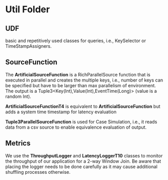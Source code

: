 # Util Folder

## UDF
basic and repetitively used classes for queries, i.e., KeySelector or TimeStampAssigners. 

## SourceFunction 

The **ArtificialSourceFunction** is a RichParallelSource function that is executed in parallel
and creates the multiple keys, i.e., number of keys can be specified but have to be larger than max parallelism of environment.  
The output is a Tuple3<Key(Int),Value(Int),EventTime(Long)> (value is a random Int). 

**ArtificialSourceFunctionT4** is equivalent to **ArtificialSourceFunction** but adds a system time timestamp for latency evaluation

**Tuple3ParallelSourceFunction** is used for Case Simulation, i.e., it reads data from a csv source to enable equivalence evaluation of output. 

## Metrics

We use the **ThroughputLogger** and **LatencyLoggerT10** classes to monitor the throughput of our application for a 2-way Window Join. Be aware that placing
the logger needs to be done carefully as it may cause additional shuffling processes otherwise. 
